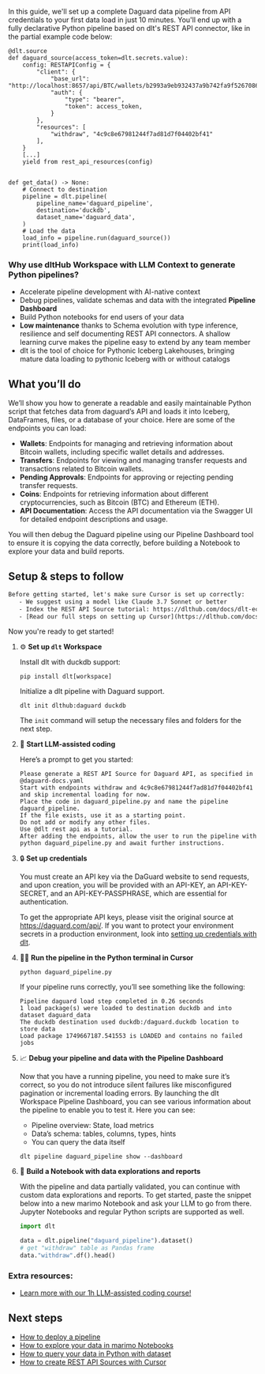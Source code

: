 In this guide, we'll set up a complete Daguard data pipeline from API credentials to your first data load in just 10 minutes. You'll end up with a fully declarative Python pipeline based on dlt's REST API connector, like in the partial example code below:

```python-outcome
@dlt.source
def daguard_source(access_token=dlt.secrets.value):
    config: RESTAPIConfig = {
        "client": {
            "base_url": "http://localhost:8657/api/BTC/wallets/b2993a9eb932437a9b742fa9f5267086/transferRequests",
            "auth": {
                "type": "bearer",
                "token": access_token,
            }
        },
        "resources": [
            "withdraw", "4c9c8e67981244f7ad81d7f04402bf41"
        ],
    }
    [...]
    yield from rest_api_resources(config)


def get_data() -> None:
    # Connect to destination
    pipeline = dlt.pipeline(
        pipeline_name='daguard_pipeline',
        destination='duckdb',
        dataset_name='daguard_data', 
    )
    # Load the data
    load_info = pipeline.run(daguard_source())
    print(load_info) 
```

### Why use dltHub Workspace with LLM Context to generate Python pipelines?

- Accelerate pipeline development with AI-native context
- Debug pipelines, validate schemas and data with the integrated **Pipeline Dashboard**
- Build Python notebooks for end users of your data
- **Low maintenance** thanks to Schema evolution with type inference, resilience and self documenting REST API connectors. A shallow learning curve makes the pipeline easy to extend by any team member
- dlt is the tool of choice for Pythonic Iceberg Lakehouses, bringing mature data loading to pythonic Iceberg with or without catalogs

## What you’ll do

We’ll show you how to generate a readable and easily maintainable Python script that fetches data from daguard’s API and loads it into Iceberg, DataFrames, files, or a database of your choice. Here are some of the endpoints you can load:

- **Wallets**: Endpoints for managing and retrieving information about Bitcoin wallets, including specific wallet details and addresses.
- **Transfers**: Endpoints for viewing and managing transfer requests and transactions related to Bitcoin wallets.
- **Pending Approvals**: Endpoints for approving or rejecting pending transfer requests.
- **Coins**: Endpoints for retrieving information about different cryptocurrencies, such as Bitcoin (BTC) and Ethereum (ETH).
- **API Documentation**: Access the API documentation via the Swagger UI for detailed endpoint descriptions and usage.

You will then debug the Daguard pipeline using our Pipeline Dashboard tool to ensure it is copying the data correctly, before building a Notebook to explore your data and build reports.

## Setup & steps to follow

```default
Before getting started, let's make sure Cursor is set up correctly:
   - We suggest using a model like Claude 3.7 Sonnet or better
   - Index the REST API Source tutorial: https://dlthub.com/docs/dlt-ecosystem/verified-sources/rest_api/ and add it to context as **@dlt rest api**
   - [Read our full steps on setting up Cursor](https://dlthub.com/docs/dlt-ecosystem/llm-tooling/cursor-restapi#23-configuring-cursor-with-documentation)
```

Now you're ready to get started!

1. ⚙️ **Set up `dlt` Workspace**
    
    Install dlt with duckdb support:
    ```shell
    pip install dlt[workspace]
    ```

    Initialize a dlt pipeline with Daguard support.
    ```shell
    dlt init dlthub:daguard duckdb
    ```

    The `init` command will setup the necessary files and folders for the next step.
    
2. 🤠 **Start LLM-assisted coding**
    
    Here’s a prompt to get you started:
    
    ```prompt
    Please generate a REST API Source for Daguard API, as specified in @daguard-docs.yaml 
    Start with endpoints withdraw and 4c9c8e67981244f7ad81d7f04402bf41 and skip incremental loading for now. 
    Place the code in daguard_pipeline.py and name the pipeline daguard_pipeline. 
    If the file exists, use it as a starting point. 
    Do not add or modify any other files. 
    Use @dlt rest api as a tutorial. 
    After adding the endpoints, allow the user to run the pipeline with python daguard_pipeline.py and await further instructions.
    ```

    
3. 🔒 **Set up credentials** 
    
    You must create an API key via the DaGuard website to send requests, and upon creation, you will be provided with an API-KEY, an API-KEY-SECRET, and an API-KEY-PASSPHRASE, which are essential for authentication.
    
    To get the appropriate API keys, please visit the original source at https://daguard.com/api/.
    If you want to protect your environment secrets in a production environment, look into [setting up credentials with dlt](https://dlthub.com/docs/walkthroughs/add_credentials).
    
4. 🏃‍♀️ **Run the pipeline in the Python terminal in Cursor**
    
    ```shell
    python daguard_pipeline.py
    ```
    
    If your pipeline runs correctly, you’ll see something like the following:
    
    ```shell
    Pipeline daguard load step completed in 0.26 seconds
    1 load package(s) were loaded to destination duckdb and into dataset daguard_data
    The duckdb destination used duckdb:/daguard.duckdb location to store data
    Load package 1749667187.541553 is LOADED and contains no failed jobs
    ```
    
5. 📈 **Debug your pipeline and data with the Pipeline Dashboard**

    Now that you have a running pipeline, you need to make sure it’s correct, so you do not introduce silent failures like misconfigured pagination or incremental loading errors. By launching the dlt Workspace Pipeline Dashboard, you can see various information about the pipeline to enable you to test it. Here you can see:
    - Pipeline overview: State, load metrics
    - Data’s schema: tables, columns, types, hints
    - You can query the data itself
    
    ```shell
    dlt pipeline daguard_pipeline show --dashboard
    ```
    
6. 🐍 **Build a Notebook with data explorations and reports**

    With the pipeline and data partially validated, you can continue with custom data explorations and reports. To get started, paste the snippet below into a new marimo Notebook and ask your LLM to go from there. Jupyter Notebooks and regular Python scripts are supported as well.

    
    ```python
    import dlt

   data = dlt.pipeline("daguard_pipeline").dataset()
   # get "withdraw" table as Pandas frame
   data."withdraw".df().head()
    ```

### Extra resources:

- [Learn more with our 1h LLM-assisted coding course!](https://www.youtube.com/watch?v=GGid70rnJuM)

## Next steps

- [How to deploy a pipeline](https://dlthub.com/docs/walkthroughs/deploy-a-pipeline)
- [How to explore your data in marimo Notebooks](https://dlthub.com/docs/general-usage/dataset-access/marimo)
- [How to query your data in Python with dataset](https://dlthub.com/docs/general-usage/dataset-access/dataset)
- [How to create REST API Sources with Cursor](https://dlthub.com/docs/dlt-ecosystem/llm-tooling/cursor-restapi)